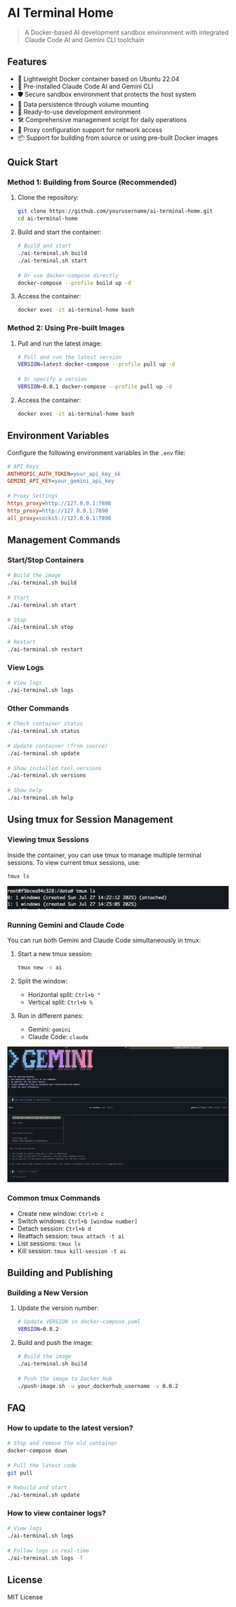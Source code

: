 # AI Terminal Home

> A Docker-based AI development sandbox environment with integrated Claude Code AI and Gemini CLI toolchain

## Features

- 🐳 Lightweight Docker container based on Ubuntu 22.04
- 🤖 Pre-installed Claude Code AI and Gemini CLI
- 🛡️ Secure sandbox environment that protects the host system
- 💾 Data persistence through volume mounting
- 🚀 Ready-to-use development environment
- 🛠️ Comprehensive management script for daily operations
- 🔄 Proxy configuration support for network access
- 📦 Support for building from source or using pre-built Docker images

## Quick Start

### Method 1: Building from Source (Recommended)

1. Clone the repository:
   ```bash
   git clone https://github.com/yourusername/ai-terminal-home.git
   cd ai-terminal-home
   ```

2. Build and start the container:
   ```bash
   # Build and start
   ./ai-terminal.sh build
   ./ai-terminal.sh start
   
   # Or use docker-compose directly
   docker-compose --profile build up -d
   ```

3. Access the container:
   ```bash
   docker exec -it ai-terminal-home bash
   ```

### Method 2: Using Pre-built Images

1. Pull and run the latest image:
   ```bash
   # Pull and run the latest version
   VERSION=latest docker-compose --profile pull up -d
   
   # Or specify a version
   VERSION=0.0.1 docker-compose --profile pull up -d
   ```

2. Access the container:
   ```bash
   docker exec -it ai-terminal-home bash
   ```

## Environment Variables

Configure the following environment variables in the `.env` file:

```ini
# API Keys
ANTHROPIC_AUTH_TOKEN=your_api_key_sk
GEMINI_API_KEY=your_gemini_api_key

# Proxy Settings
https_proxy=http://127.0.0.1:7890
http_proxy=http://127.0.0.1:7890
all_proxy=socks5://127.0.0.1:7890
```

## Management Commands

### Start/Stop Containers

```bash
# Build the image
./ai-terminal.sh build

# Start
./ai-terminal.sh start

# Stop
./ai-terminal.sh stop

# Restart
./ai-terminal.sh restart
```

### View Logs

```bash
# View logs
./ai-terminal.sh logs
```

### Other Commands

```bash
# Check container status
./ai-terminal.sh status

# Update container (from source)
./ai-terminal.sh update

# Show installed tool versions
./ai-terminal.sh versions

# Show help
./ai-terminal.sh help
```

## Using tmux for Session Management

### Viewing tmux Sessions

Inside the container, you can use tmux to manage multiple terminal sessions. To view current tmux sessions, use:

```bash
tmux ls
```

![View tmux sessions](./images/image-tmux-ls.png)

### Running Gemini and Claude Code

You can run both Gemini and Claude Code simultaneously in tmux:

1. Start a new tmux session:
   ```bash
   tmux new -s ai
   ```

2. Split the window:
   - Horizontal split: `Ctrl+b "`
   - Vertical split: `Ctrl+b %`

3. Run in different panes:
   - Gemini: `gemini`
   - Claude Code: `claude`

![Gemini and Claude Code running together](./images/image-gemini-cc.png)

### Common tmux Commands

- Create new window: `Ctrl+b c`
- Switch windows: `Ctrl+b [window number]`
- Detach session: `Ctrl+b d`
- Reattach session: `tmux attach -t ai`
- List sessions: `tmux ls`
- Kill session: `tmux kill-session -t ai`

## Building and Publishing

### Building a New Version

1. Update the version number:
   ```bash
   # Update VERSION in docker-compose.yaml
   VERSION=0.0.2
   ```

2. Build and push the image:
   ```bash
   # Build the image
   ./ai-terminal.sh build
   
   # Push the image to Docker Hub
   ./push-image.sh -u your_dockerhub_username -v 0.0.2
   ```

## FAQ

### How to update to the latest version?

```bash
# Stop and remove the old container
docker-compose down

# Pull the latest code
git pull

# Rebuild and start
./ai-terminal.sh update
```

### How to view container logs?

```bash
# View logs
./ai-terminal.sh logs

# Follow logs in real-time
./ai-terminal.sh logs -f
```

## License

MIT License
